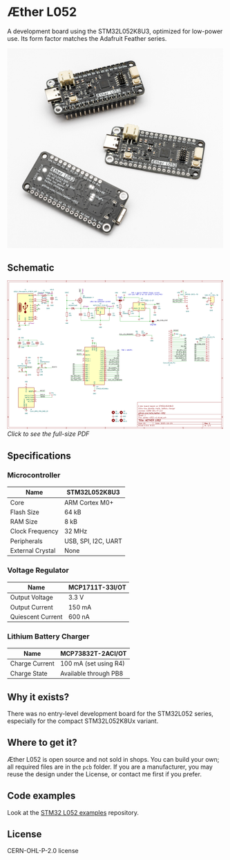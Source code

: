 # Æther L052

A development board using the STM32L052K8U3, optimized for low-power use. Its form factor matches the Adafruit Feather series.

<a href="./photos/aether-l052-set.jpg"><img src="./photos/aether-l052-set.jpg" alt="Aether L052" width="500"></a>

## Schematic

<a href="./pcb/aether-l052-v1/aether-l052-v1-schematic.pdf"><img src="./photos/aether-l052-schematic-v1.png" alt="Aether L052" width="500"></a>  
*Click to see the full-size PDF*

## Specifications

### Microcontroller

| Name             | STM32L052K8U3       |
| ---------------- | ------------------- |
| Core             | ARM Cortex M0+      |
| Flash Size       | 64 kB               |
| RAM Size         | 8 kB                |
| Clock Frequency  | 32 MHz              |
| Peripherals      | USB, SPI, I2C, UART |
| External Crystal | None                |

### Voltage Regulator

| Name              | MCP1711T-33I/OT |
| ----------------- | --------------- |
| Output Voltage    | 3.3 V           |
| Output Current    | 150 mA          |
| Quiescent Current | 600 nA          |

### Lithium Battery Charger

| Name           | MCP73832T-2ACI/OT     |
| -------------- | --------------------- |
| Charge Current | 100 mA (set using R4) |
| Charge State   | Available through PB8 |

## Why it exists?

There was no entry-level development board for the STM32L052 series, especially for the compact STM32L052K8Ux variant.

## Where to get it?

Æther L052 is open source and not sold in shops. You can build your own; all required files are in the `pcb` folder. If you are a manufacturer, you may reuse the design under the License, or contact me first if you prefer.

## Code examples

Look at the [STM32 L052 examples](https://github.com/xx0x/stm32-l052-examples) repository.


## License

CERN-OHL-P-2.0 license



